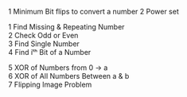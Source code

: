 1 Minimum Bit flips to convert a number
2 Power set


1 Find Missing & Repeating Number  
2 Check Odd or Even  
3 Find Single Number  
4 Find iᵗʰ Bit of a Number  

5 XOR of Numbers from 0 → a  
6 XOR of All Numbers Between a & b  
7 Flipping Image Problem  